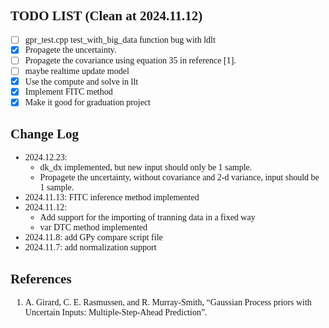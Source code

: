 <style>
body {
    font-family: CodeNewRoman Nerd Font;
}
</style>

## TODO LIST (Clean at 2024.11.12)
- [ ] gpr_test.cpp test_with_big_data function bug with ldlt
- [x] Propagete the uncertainty.
- [ ] Propagete the covariance using equation 35 in reference [1].
- [ ] maybe realtime update model
- [x] Use the compute and solve in llt
- [x] Implement FITC method
- [x] Make it good for graduation project

## Change Log
- 2024.12.23: 
    - dk_dx implemented, but new input should only be 1 sample.
    - Propagete the uncertainty, without covariance and 2-d variance, input should be 1 sample.
- 2024.11.13: FITC inference method implemented
- 2024.11.12:
    - Add support for the importing of tranning data in a fixed way
    - var DTC method implemented
- 2024.11.8: add GPy compare script file
- 2024.11.7: add normalization support

## References
1. A. Girard, C. E. Rasmussen, and R. Murray-Smith, “Gaussian Process priors with Uncertain Inputs: Multiple-Step-Ahead Prediction”.